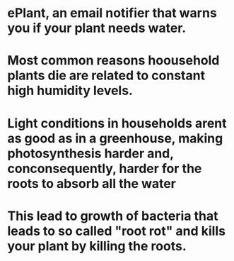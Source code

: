 # ePlant, an email notifier that warns you if your plant needs water.
# Most common reasons hoousehold plants die are related to constant high humidity levels.
# Light conditions in households arent as good as in a greenhouse, making photosynthesis harder and, conconsequently, harder for the roots to absorb all the water
# This lead to growth of bacteria that leads to so called "root rot" and kills your plant by killing the roots.
